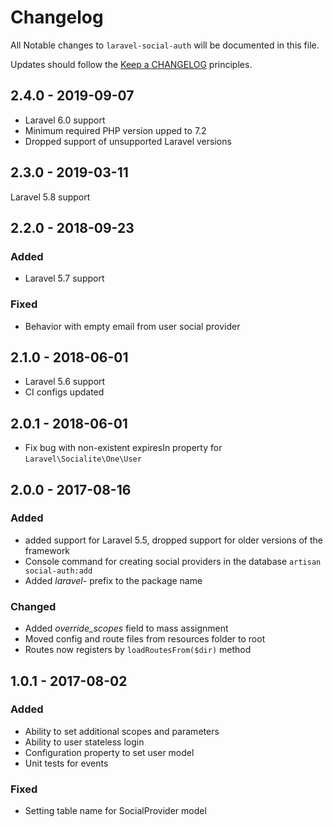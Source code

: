 # Changelog

All Notable changes to `laravel-social-auth` will be documented in this file.

Updates should follow the [Keep a CHANGELOG](http://keepachangelog.com/) principles.

## 2.4.0 - 2019-09-07

- Laravel 6.0 support
- Minimum required PHP version upped to 7.2
- Dropped support of unsupported Laravel versions

## 2.3.0 - 2019-03-11

Laravel 5.8 support

## 2.2.0 - 2018-09-23

### Added
- Laravel 5.7 support

### Fixed
- Behavior with empty email from user social provider

## 2.1.0 - 2018-06-01

- Laravel 5.6 support
- CI configs updated

## 2.0.1 - 2018-06-01

- Fix bug with non-existent expiresIn property for `Laravel\Socialite\One\User`

## 2.0.0 - 2017-08-16

### Added
- added support for Laravel 5.5, dropped support for older versions of the framework
- Console command for creating social providers in the database `artisan social-auth:add`
- Added _laravel-_ prefix to the package name

### Changed
- Added _override_scopes_ field to mass assignment
- Moved config and route files from resources folder to root
- Routes now registers by `loadRoutesFrom($dir)` method

## 1.0.1 - 2017-08-02

### Added
- Ability to set additional scopes and parameters
- Ability to user stateless login
- Configuration property to set user model
- Unit tests for events

### Fixed
- Setting table name for SocialProvider model
